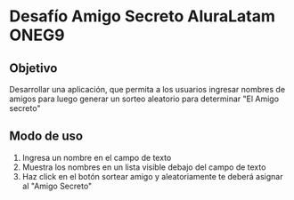 <h1>Desafío Amigo Secreto AluraLatam ONEG9</h1>

## Objetivo
Desarrollar una aplicación, que permita a los usuarios ingresar nombres de amigos para luego generar un sorteo aleatorio para determinar "El Amigo secreto"

## Modo de uso
1. Ingresa un nombre en el campo de texto
2. Muestra los nombres en un lista visible debajo del campo de texto
3. Haz click en el botón sortear amigo y aleatoriamente te deberá asignar al "Amigo Secreto"


